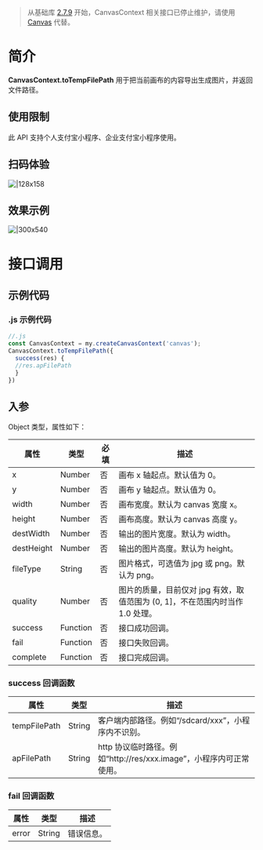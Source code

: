 > 从基础库 [2.7.9](https://opendocs.alipay.com/mini/framework/lib-upgrade-v2) 开始，CanvasContext 相关接口已停止维护，请使用 [Canvas](https://opendocs.alipay.com/mini/01vzqv) 代替。


# 简介
**CanvasContext.toTempFilePath** 用于把当前画布的内容导出生成图片，并返回文件路径。

## 使用限制
此 API 支持个人支付宝小程序、企业支付宝小程序使用。

## 扫码体验
![|128x158](https://cdn.nlark.com/yuque/0/2021/png/179989/1624962222812-82486f2e-f6a8-42d1-b5f8-7870226c27fc.png#align=left&display=inline&height=158&margin=%5Bobject%20Object%5D&name=1.png&originHeight=158&originWidth=128&size=17896&status=done&style=stroke&width=128)

## 效果示例
![|300x540](https://cdn.nlark.com/yuque/0/2021/gif/179989/1624962231975-39be289a-69e4-4f7e-94e3-8913bfb7c322.gif#align=left&display=inline&height=540&margin=%5Bobject%20Object%5D&name=2.gif&originHeight=540&originWidth=300&size=1429075&status=done&style=stroke&width=300)

# 接口调用

## 示例代码

### .js 示例代码
```javascript
//.js
const CanvasContext = my.createCanvasContext('canvas');
CanvasContext.toTempFilePath({
  success(res) {
  //res.apFilePath
  }
})
```

## 入参
Object 类型，属性如下：

| **属性** | **类型** | **必填** | **描述** |
| --- | --- | --- | --- |
| x | Number | 否 | 画布 x 轴起点。默认值为 0。 |
| y | Number | 否 | 画布 y 轴起点。默认值为 0。 |
| width | Number | 否 | 画布宽度。默认为 canvas 宽度 x。 |
| height | Number | 否 | 画布高度。默认为 canvas 高度 y。 |
| destWidth | Number | 否 | 输出的图片宽度。默认为 width。 |
| destHeight | Number | 否 | 输出的图片高度。默认为 height。 |
| fileType | String | 否 | 图片格式，可选值为 jpg 或 png。默认为 png。 |
| quality | Number | 否 | 图片的质量，目前仅对 jpg 有效，取值范围为 (0, 1]，不在范围内时当作 1.0 处理。 |
| success | Function | 否 | 接口成功回调。 |
| fail | Function | 否 | 接口失败回调。 |
| complete | Function | 否 | 接口完成回调。 |


### success 回调函数
| **属性** | **类型** | **描述** |
| --- | --- | --- |
| tempFilePath | String | 客户端内部路径。例如“/sdcard/xxx”，小程序内不识别。 |
| apFilePath | String | http 协议临时路径。例如“http://res/xxx.image”，小程序内可正常使用。 |


### fail 回调函数
| **属性** | **类型** | **描述** |
| --- | --- | --- |
| error | String | 错误信息。 |

